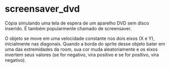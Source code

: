 # screensaver_dvd
Cópia simulando uma tela de espera de um aparelho DVD sem disco inserido. É também popularmente chamado de screensaver.

O objeto se move em uma velocidade constante nos dois eixos (X e Y), inicialmente nas diagonais. Quando a borda do sprite desse objeto bater em uma das extremidades da room, sua cor muda aleatoriamente e os eixos invertem seus valores (se for negativo, vira positivo e se for positivo, vira negativo).
